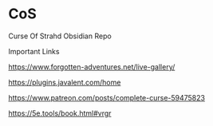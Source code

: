 # CoS
Curse Of Strahd Obsidian Repo

Important Links

https://www.forgotten-adventures.net/live-gallery/

https://plugins.javalent.com/home

https://www.patreon.com/posts/complete-curse-59475823

https://5e.tools/book.html#vrgr
